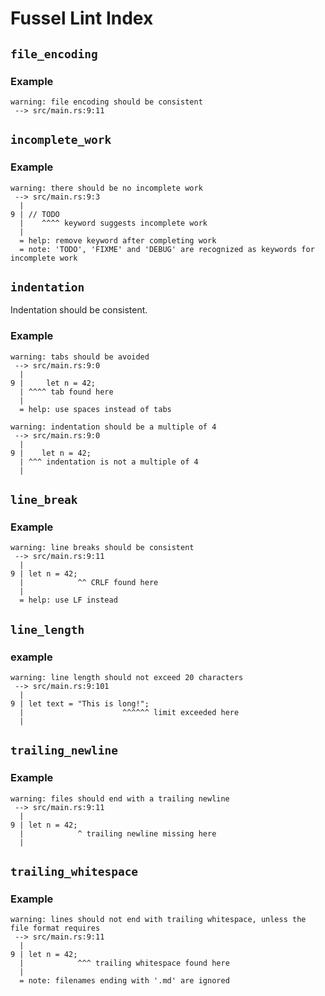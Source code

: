 # Fussel Lint Index

## `file_encoding`

### Example

```
warning: file encoding should be consistent
 --> src/main.rs:9:11
```


## `incomplete_work`

### Example

```plain
warning: there should be no incomplete work
 --> src/main.rs:9:3
  |
9 | // TODO
  |    ^^^^ keyword suggests incomplete work
  |
  = help: remove keyword after completing work
  = note: 'TODO', 'FIXME' and 'DEBUG' are recognized as keywords for incomplete work
```


## `indentation`

Indentation should be consistent.

### Example

```
warning: tabs should be avoided
 --> src/main.rs:9:0
  |
9 |     let n = 42;
  | ^^^^ tab found here
  |
  = help: use spaces instead of tabs
```

```
warning: indentation should be a multiple of 4
 --> src/main.rs:9:0
  |
9 |    let n = 42;
  | ^^^ indentation is not a multiple of 4
  |
```


## `line_break`

### Example

```
warning: line breaks should be consistent
 --> src/main.rs:9:11
  |
9 | let n = 42;
  |            ^^ CRLF found here
  |
  = help: use LF instead
```


## `line_length`

### example

```
warning: line length should not exceed 20 characters
 --> src/main.rs:9:101
  |
9 | let text = "This is long!";
  |                      ^^^^^^ limit exceeded here
  |
```


## `trailing_newline`

### Example

```
warning: files should end with a trailing newline
 --> src/main.rs:9:11
  |
9 | let n = 42;
  |            ^ trailing newline missing here
  |
```


## `trailing_whitespace`

### Example

```
warning: lines should not end with trailing whitespace, unless the file format requires
 --> src/main.rs:9:11
  |
9 | let n = 42;
  |            ^^^ trailing whitespace found here
  |
  = note: filenames ending with '.md' are ignored
```
